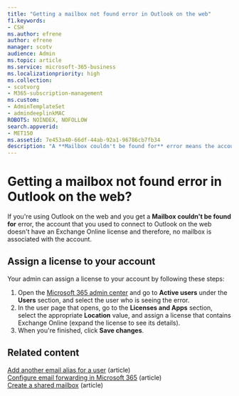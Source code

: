```yaml
---
title: "Getting a mailbox not found error in Outlook on the web"
f1.keywords:
- CSH
ms.author: efrene
author: efrene
manager: scotv
audience: Admin
ms.topic: article
ms.service: microsoft-365-business
ms.localizationpriority: high
ms.collection:
- scotvorg
- M365-subscription-management
ms.custom: 
- AdminTemplateSet
- admindeeplinkMAC
ROBOTS: NOINDEX, NOFOLLOW
search.appverid:
- MET150
ms.assetid: 7e453a40-66df-44ab-92a1-96786cb7fb34
description: "A **Mailbox couldn't be found for** error means the account you used to connect to Outlook on the web doesn't have an Exchange Online license."
---
```


# Getting a mailbox not found error in Outlook on the web?

If you're using Outlook on the web and you get a  **Mailbox couldn't be found for**  error, the account that you used to connect to Outlook on the web doesn't have an Exchange Online license and therefore, no mailbox is associated with the account. 

## Assign a license to your account

Your admin can assign a license to your account by following these steps:

1. Open the  [Microsoft 365 admin center](https://admin.microsoft.com/adminportal/home#/homepage)  and go to  **Active users**  under the  **Users**  section, and select the user who is seeing the error.
1. In the user page that opens, go to the  **Licenses and Apps**  section, select the appropriate  **Location**  value, and assign a license that contains Exchange Online (expand the license to see its details). 
1. When you're finished, click  **Save changes**.

## Related content

[Add another email alias for a user](../email/add-another-email-alias-for-a-user.md) (article)\
[Configure email forwarding in Microsoft 365](../email/configure-email-forwarding.md) (article)\
[Create a shared mailbox](../email/create-a-shared-mailbox.md) (article)